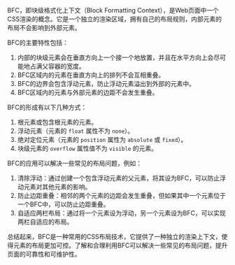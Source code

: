 BFC，即块级格式化上下文（Block Formatting Context），是Web页面中一个CSS渲染的概念。它是一个独立的渲染区域，拥有自己的布局规则，内部元素的布局不会影响到外部元素。

BFC的主要特性包括：

1. 内部的块级元素会在垂直方向上一个接一个地放置，并且在水平方向上会尽可能地占满父容器的宽度。
2. BFC区域内的元素在垂直方向上的排列不会互相重叠。
3. BFC的边界会包含浮动元素，防止浮动元素溢出到外部的元素中。
4. BFC区域内的元素与外部元素的边距不会发生重叠。

BFC的形成有以下几种方式：

1. 根元素或包含根元素的元素。
2. 浮动元素（元素的 `float` 属性不为 `none`）。
3. 绝对定位元素（元素的 `position` 属性为 `absolute` 或 `fixed`）。
4. 块级元素的 `overflow` 属性值不为 `visible` 的元素。

BFC的应用可以解决一些常见的布局问题，例如：

1. 清除浮动：通过创建一个包含浮动元素的父元素，将其设为BFC，可以防止浮动元素对其他元素的影响。
2. 防止边距重叠：相邻的两个元素的边距会发生重叠，但如果其中一个元素位于一个BFC中，可以防止边距重叠。
3. 自适应两栏布局：通过将一个元素设为浮动，另一个元素设为BFC，可以实现两栏自适应的布局。

总结起来，BFC是一种常用的CSS布局技术，它提供了一种独立的渲染上下文，使得元素的布局更加可控。了解和合理利用BFC可以解决一些常见的布局问题，提升页面的可靠性和可维护性。